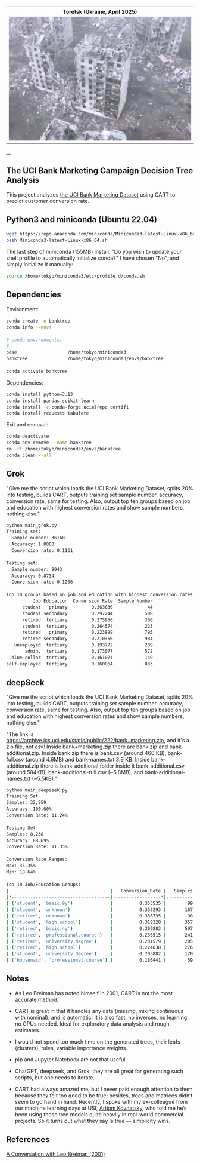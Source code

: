 <table align="center">
    <tr>
    <th align="center"> Toretsk (Ukraine, April 2025)</th>
    </tr>
    <tr>
    <td>
    <img src="./images/Toretsk-2025.jpg"  alt="What remains of Toretsk, Ukraine, April 2025" width="100%" >
    </td>
    </tr>
</table>

[...](https://www.reddit.com/r/UkraineRussiaReport/comments/1k2d20a/ua_pov_birdseye_view_of_what_remains_of_toretsk/)

## The UCI Bank Marketing Campaign Decision Tree Analysis

This project analyzes [the UCI Bank Marketing Dataset](https://archive.ics.uci.edu/dataset/222/bank+marketing) using CART to predict customer conversion rate.

## Python3 and miniconda (Ubuntu 22.04)

```bash
wget https://repo.anaconda.com/miniconda/Miniconda3-latest-Linux-x86_64.sh
bash Miniconda3-latest-Linux-x86_64.sh
```

The last step of miniconda (155MB) install: "Do you wish to update your shell profile to automatically initialize conda?" I have chosen "No", and simply initialize it manually:

```bash
source /home/tokyo/miniconda3/etc/profile.d/conda.sh
```

## Dependencies

Environment: 

```bash
conda create -n banktree
conda info --envs

# conda environments:
#
base                   /home/tokyo/miniconda3
banktree               /home/tokyo/miniconda3/envs/banktree

conda activate banktree
```

Dependencies:

```bash
conda install python=3.13
conda install pandas scikit-learn
conda install -c conda-forge ucimlrepo certifi 
conda install requests tabulate
```

Exit and removal:

```bash
conda deactivate
conda env remove --name banktree
rm -rf /home/tokyo/miniconda3/envs/banktree
conda clean --all
```

## Grok

"Give me the script which loads the UCI Bank Marketing Dataset, splits 20% into testing, builds CART, outputs training set sample number, accuracy, conversion rate, same for testing. Also, output top ten groups based on job and education with highest conversion rates and show sample numbers, nothing else."

```bash
python main_grok.py
Training set:
  Sample number: 36168
  Accuracy: 1.0000
  Conversion rate: 0.1161

Testing set:
  Sample number: 9043
  Accuracy: 0.8734
  Conversion rate: 0.1206

Top 10 groups based on job and education with highest conversion rates:
          Job Education  Conversion Rate  Sample Number
      student   primary         0.363636             44
      student secondary         0.297244            508
      retired  tertiary         0.275956            366
      student  tertiary         0.264574            223
      retired   primary         0.223899            795
      retired secondary         0.210366            984
   unemployed  tertiary         0.193772            289
       admin.  tertiary         0.173077            572
  blue-collar  tertiary         0.161074            149
self-employed  tertiary         0.160864            833

```

## deepSeek

"Give me the script which loads the UCI Bank Marketing Dataset, splits 20% into testing, builds CART, outputs training set sample number, accuracy, conversion rate, same for testing. Also, output top ten groups based on job and education with highest conversion rates and show sample numbers, nothing else."

"The link is https://archive.ics.uci.edu/static/public/222/bank+marketing.zip, and it's a zip file, not csv! Inside bank+marketing.zip there are bank.zip and bank-additional.zip. Inside bank.zip there is bank.csv (around 460 KB), bank-full.csv (around 4.6MB) and bank-names.txt 3.9 KB. Inside bank-additional.zip there is bank-additional folder inside it bank-additional.csv (around 584KB), bank-additional-full.csv (~5.8MB), and bank-additional-names.txt (~5.5KB)."

```bash
python main_deepseek.py
Training Set
Samples: 32,950
Accuracy: 100.00%
Conversion Rate: 11.24%

Testing Set
Samples: 8,238
Accuracy: 88.69%
Conversion Rate: 11.35%

Conversion Rate Ranges:
Max: 35.35%
Min: 18.64%

Top 10 Job/Education Groups:
|                                      |   Conversion_Rate |   Samples |
|:-------------------------------------|------------------:|----------:|
| ('student', 'basic.9y')              |          0.353535 |        99 |
| ('student', 'unknown')               |          0.353293 |       167 |
| ('retired', 'unknown')               |          0.336735 |        98 |
| ('student', 'high.school')           |          0.319328 |       357 |
| ('retired', 'basic.4y')              |          0.309883 |       597 |
| ('retired', 'professional.course')   |          0.236515 |       241 |
| ('retired', 'university.degree')     |          0.231579 |       285 |
| ('retired', 'high.school')           |          0.224638 |       276 |
| ('student', 'university.degree')     |          0.205882 |       170 |
| ('housemaid', 'professional.course') |          0.186441 |        59 |

```

## Notes

* As Leo Breiman has noted himself in 2001, CART is not the most accurate method.

* CART is great in that it handles any data (missing, mixing continuous with nominal), and is automatic. It is also fast: no inverses, no learning, no GPUs needed. Ideal for exploratory data analysis and rough estimates.

* I would not spend too much time on the generated trees, their leafs (clusters), rules, variable importance weights.

* pip and Jupyter Notebook are not that useful.

* ChatGPT, deepseek, and Grok, they are all great for generating such scripts, but one needs to iterate.

* CART had always amazed me, but I never paid enough attention to them because they felt too good to be true; besides, trees and matrices didn’t seem to go hand in hand. Recently, I spoke with my ex-colleague from our machine learning days at USI, [Artiom Kovnatsky](https://www.artiomkovnatsky.com/), who told me he’s been using those tree models quite heavily in real-world commercial projects. So it turns out what they say is true — simplicity wins.
   
## References 

[A Conversation with Leo Breiman (2001)](https://projecteuclid.org/journals/statistical-science/volume-16/issue-2/A-Conversaton-with-Leo-Breiman/10.1214/ss/1009213290.full)        
   
